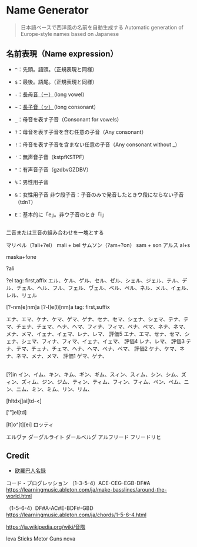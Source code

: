 # Name Generator
> 日本語ベースで西洋風の名前を自動生成する
> Automatic generation of Europe-style names based on Japanese

## 名前表現（Name expression）

* `^`：先頭。語頭。（正規表現と同様）
* `$`：最後。語尾。（正規表現と同様）
* `-`：[長母音（ー）](https://ja.wikipedia.org/wiki/長母音)（long vowel）
* `~`：[長子音（ッ）](https://ja.wikipedia.org/wiki/長子音)（long consonant）
* `_`：母音を表す子音（Consonant for vowels）
* `?`：母音を表す子音を含む任意の子音（Any consonant）
* `!`：母音を表す子音を含まない任意の子音（Any consonant without _）
* `'`：無声音子音（kstpfKSTPF）
* `"`：有声音子音（gzdbvGZDBV）
* `%`：男性用子音
* `&`：女性用子音
非ウ段子音：子音のみで発音したときウ段にならない子音（tdnT）

* `E`：基本的に「e」。非ウ子音のとき「i」



## 

二音または三音の組み合わせを一塊とする

マリベル（?ali+?el）
mali + bel
サムソン（?am+?on）
sam + son
アルス
al+s

maska+fone


?ali

?el
tag: first,affix
エル、ケル、ゲル、セル、ゼル、シェル、ジェル、テル、デル、チェル、ヘル、フル、フェル、ヴェル、ベル、ペル、ネル、メル、イェル、レル、リェル



[?-nm]e[nm]a
[?-l]e(l)[nm]a
tag: first,suffix

エナ、エマ、ケナ、ケマ、ゲマ、ゲナ、セナ、セマ、シェナ、シェマ、テナ、テマ、チェナ、チェマ、ヘナ、ヘマ、フィナ、フィマ、ペナ、ペマ、ネナ、ネマ、メナ、メマ、イェナ、イェマ、レナ、レマ、
評価5
エナ、エマ、セナ、セマ、シェナ、シェマ、フィナ、フィマ、イェナ、イェマ、
評価4
レナ、レマ、
評価3
テナ、テマ、チェナ、チェマ、ヘナ、ヘマ、ペナ、ペマ、
評価2
ケナ、ケマ、ネナ、ネマ、メナ、メマ、
評価1
ゲマ、ゲナ、




## 
[?]in
イン、イム、キン、キム、ギン、ギム、スィン、スィム、シン、シム、ズィン、ズィム、ジン、ジム、ティン、ティム、フィン、フィム、ペン、ペム、ニン、ニム、ミン、ミム、リン、リム、

[hltdxj]ai[td-<]

['"]el[td]

[lt]o^[t][ei]
ロッティ



エルヴァ
ダーグルライト
ダールベルグ
アルフリード
フリードリヒ


## Credit
* [欧羅巴人名録](https://www.worldsys.org/europe/)







コード・プログレッション
（1-3-5-4）ACE-CEG-EGB-DF#A
https://learningmusic.ableton.com/ja/make-basslines/around-the-world.html

（1-5-6-4）DF#A-AC#E-BDF#-GBD
https://learningmusic.ableton.com/ja/chords/1-5-6-4.html

https://ja.wikipedia.org/wiki/音階

leva
Sticks
Metor Guns
nova



